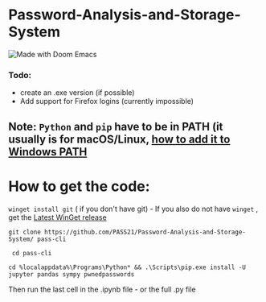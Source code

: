 # Password-Analysis-and-Storage-System 
<!-- [![Open in Gitpod (beta)](https://gitpod.io/button/open-in-gitpod.svg)](https://gitpod.io/#https://github.com/PASS21/Password-Analysis-and-Storage-System/) -->
<!-- [![Gradient](https://assets.paperspace.io/img/gradient-badge.svg)](https://console.paperspace.com/github/PASS21/Password-Analysis-and-Storage-System/blob/main/Passwd.ipynb?clone=True) -->

<!-- ![Jupyter](https://img.shields.io/badge/Made%20with-Jupyter-orange?style=for-the-badge&logo=Jupyter?style=for-the-badge&logo=Jupyter) -->
![Made with Doom Emacs](https://img.shields.io/badge/Made_with-Doom_Emacs-blueviolet.svg?style=round&logo=GNU%20Emacs&logoColor=white)

### Todo:
- create an .exe version (if possible)
- Add support for Firefox logins (currently impossible)

## Note: `Python` and `pip` have to be in PATH (it usually is for macOS/Linux, [how to add it to Windows PATH](https://www.makeuseof.com/python-windows-path)

# How to get the code:

`winget install git` ( if you don't have git) - If you also do not have `winget` ,  get the [Latest WinGet release](https://github.com/microsoft/winget-cli/releases/download/v1.1.12653/Microsoft.DesktopAppInstaller_8wekyb3d8bbwe.msixbundle)

`git clone https://github.com/PASS21/Password-Analysis-and-Storage-System/ pass-cli`

` cd pass-cli`

` cd %localappdata%\Programs\Python* && .\Scripts\pip.exe install -U jupyter pandas sympy pwnedpasswords `

Then run the last cell in the .ipynb file - or the full .py file 

